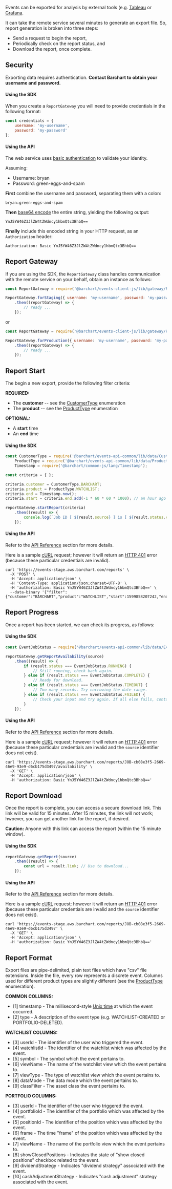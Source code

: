 Events can be exported for analysis by external tools (e.g. [Tableau](https://www.tableau.com/) or [Grafana](https://grafana.com/).

It can take the remote service several minutes to generate an export file. So, report generation is broken into three steps:

* Send a request to begin the report,
* Periodically check on the report status, and
* Download the report, once complete.

## Security

Exporting data requires authentication. **Contact Barchart to obtain your username and password.**

#### Using the SDK

When you create a ```ReportGateway``` you will need to provide credentials in the following format:

```js
const credentials = {
	username: 'my-username',
	password: 'my-password'
};
```

#### Using the API

The web service uses [basic authentication](https://en.wikipedia.org/wiki/Basic_access_authentication) to validate your identity.

Assuming:

* Username: bryan
* Password: green-eggs-and-spam

**First** combine the username and password, separating them with a colon:

```
bryan:green-eggs-and-spam
```

**Then** [base64 encode](https://en.wikipedia.org/wiki/Base64) the entire string, yielding the following output:

```
YnJ5YW46Z3JlZW4tZWdncy1hbmQtc3BhbQ==
```

**Finally** include this encoded string in your HTTP request, as an ```Authorization``` header:

```
Authorization: Basic YnJ5YW46Z3JlZW4tZWdncy1hbmQtc3BhbQ==
```

## Report Gateway

If you are using the SDK, the ```ReportGateway``` class handles communication with the remote service on your behalf, obtain an instance as follows:

```js
const ReportGateway = require('@barchart/events-client-js/lib/gateway/ReportGateway');

ReportGateway.forStaging({ username: 'my-username', password: 'my-password' })
	.then((reportGateway) => {
		// ready ...
	});
```

or

```js
const ReportGateway = require('@barchart/events-client-js/lib/gateway/ReportGateway');

ReportGateway.forProduction({ username: 'my-username', password: 'my-password' })
	.then((reportGateway) => {
		// ready ...
	});
```

## Report Start

The begin a new export, provide the following filter criteria:

**REQUIRED:**

* The **customer** -- see the [CustomerType](https://github.com/barchart/events-api-common/blob/master/lib/data/CustomerType.js) enumeration
* The **product** -- see the [ProductType](https://github.com/barchart/events-api-common/blob/master/lib/data/ProductType.js) enumeration

**OPTIONAL:**

* A **start** time
* An **end** time

#### Using the SDK

```js
const CustomerType = require('@barchart/events-api-common/lib/data/CustomerType'),
	ProductType = require('@barchart/events-api-common/lib/data/ProductType'),
	Timestamp = require('@barchart/common-js/lang/Timestamp');

const criteria = { };

criteria.customer = CustomerType.BARCHART;
criteria.product = ProductType.WATCHLIST;
criteria.end = Timestamp.now();
criteria.start = criteria.end.add(-1 * 60 * 60 * 1000); // an hour ago

reportGateway.startReport(criteria)
	.then((result) => {
		console.log(`Job ID [ ${result.source} ] is [ ${result.status.code} ]`);
	});
```

#### Using the API

Refer to the [API Reference](content/api/paths?id=post-reports) section for more details.

Here is a sample [cURL](https://curl.haxx.se/) request; however it will return an [HTTP 401](https://developer.mozilla.org/en-US/docs/Web/HTTP/Status/401) error (because these particular credentials are invalid).

```shell
curl 'https://events-stage.aws.barchart.com/reports' \
  -X 'POST' \
  -H 'Accept: application/json' \
  -H 'Content-Type: application/json;charset=UTF-8' \
  -H 'authorization: Basic YnJ5YW46Z3JlZW4tZWdncy1hbmQtc3BhbQ==' \
  --data-binary '{"filter":{"customer":"BARCHART","product":"WATCHLIST","start":1599858207242,"end":1599861807242}}'
```

## Report Progress

Once a report has been started, we can check its progress, as follows:

#### Using the SDK

```js
const EventJobStatus = require('@barchart/events-api-common/lib/data/EventJobStatus');

reportGateway.getReportAvailability(source)
	.then((result) => {
		if (result.status === EventJobStatus.RUNNING) {
			// Still running, check back again.
		} else if (result.status === EventJobStatus.COMPLETE) {
			// Ready for download.
		} else if (result.status === EventJobStatus.TIMEOUT) {
			// Too many records. Try narrowing the date range.
		} else if (result.status === EventJobStatus.FAILED) {
			// Check your input and try again. If all else fails, contact support.
		}
	});
```

#### Using the API

Refer to the [API Reference](content/api/paths?id=get-reportssourceavailability) section for more details.

Here is a sample [cURL](https://curl.haxx.se/) request; however it will return an [HTTP 401](https://developer.mozilla.org/en-US/docs/Web/HTTP/Status/401) error (because these particular credentials are invalid and the ```source``` identifier does not exist).

```
curl 'https://events-stage.aws.barchart.com/reports/JOB-cb08e3f5-2669-46e9-93e9-d6cb175d3497/availability' \
  -X 'GET' \
  -H 'Accept: application/json' \
  -H 'authorization: Basic YnJ5YW46Z3JlZW4tZWdncy1hbmQtc3BhbQ=='
```

## Report Download

Once the report is complete, you can access a secure download link. This link will be valid for 15 minutes. After 15 minutes, the link will not work; hwoever, you can get another link for the report, if desired.

**Caution:** Anyone with this link can access the report (within the 15 minute window).

#### Using the SDK

```js
reportGateway.getReport(source)
	.then((result) => {
		const url = result.link; // Use to download...
	});
```

#### Using the API

Refer to the [API Reference](content/api/paths?id=get-reportssource) section for more details.

Here is a sample [cURL](https://curl.haxx.se/) request; however it will return an [HTTP 401](https://developer.mozilla.org/en-US/docs/Web/HTTP/Status/401) error (because these particular credentials are invalid and the ```source``` identifier does not exist).

```shell
curl 'https://events-stage.aws.barchart.com/reports/JOB-cb08e3f5-2669-46e9-93e9-d6cb175d3497' \
  -X 'GET' \
  -H 'Accept: application/json' \
  -H 'authorization: Basic YnJ5YW46Z3JlZW4tZWdncy1hbmQtc3BhbQ=='
```

## Report Format

Export files are pipe-delimited, plain text files which have "csv" file extensions. Inside the file, every row represents a discrete event. Columns used for different product types are slightly different (see the [ProductType](https://github.com/barchart/events-api-common/blob/master/lib/data/ProductType.js) enumeration).

**COMMON COLUMNS:**

* [1] timestamp - The millisecond-style [Unix time](https://en.wikipedia.org/wiki/Unix_time) at which the event occurred.
* [2] type - A description of the event type (e.g. WATCHLIST-CREATED or PORTFOLIO-DELETED).

**WATCHLIST COLUMNS:**

* [3] userId - The identifier of the user who triggered the event.
* [4] watchlistId - The identifier of the watchlist which was affected by the event.
* [5] symbol - The symbol which the event pertains to.
* [6] viewName - The name of the watchlist view which the event pertains to.
* [7] viewType - The type of watchlist view which the event pertains to.
* [8] dataMode - The data mode which the event pertains to.
* [9] classFilter - The asset class the event pertains to.

**PORTFOLIO COLUMNS:**

* [3] userId - The identifier of the user who triggered the event.
* [4] portfolioId - The identifier of the portfolio which was affected by the event.
* [5] positionId - The identifier of the position which was affected by the event.
* [6] frame - The time "frame" of the position which was affected by the event.
* [7] viewName - The name of the portfolio view which the event pertains to.
* [8] showClosedPositions - Indicates the state of "show closed positions" checkbox related to the event.
* [9] dividendStrategy - Indicates "dividend strategy" associated with the event.
* [10] cashAdjustmentStrategy - Indicates "cash adjustment" strategy associated with the event.

